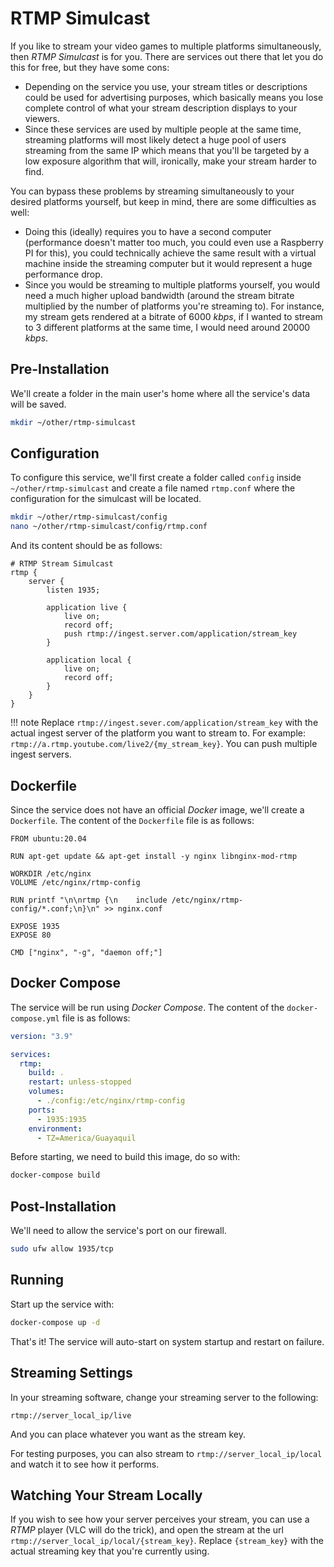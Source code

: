 # RTMP Simulcast

If you like to stream your video games to multiple platforms simultaneously, then *RTMP Simulcast* is for you. There are services out there that let you do this for free, but they have some cons:

* Depending on the service you use, your stream titles or descriptions could be used for advertising purposes, which basically means you lose complete control of what your stream description displays to your viewers.
* Since these services are used by multiple people at the same time, streaming platforms will most likely detect a huge pool of users streaming from the same IP which means that you'll be targeted by a low exposure algorithm that will, ironically, make your stream harder to find.

You can bypass these problems by streaming simultaneously to your desired platforms yourself, but keep in mind, there are some difficulties as well:

* Doing this (ideally) requires you to have a second computer (performance doesn't matter too much, you could even use a Raspberry PI for this), you could technically achieve the same result with a virtual machine inside the streaming computer but it would represent a huge performance drop.
* Since you would be streaming to multiple platforms yourself, you would need a much higher upload bandwidth (around the stream bitrate multiplied by the number of platforms you're streaming to). For instance, my stream gets rendered at a bitrate of 6000 *kbps*, if I wanted to stream to 3 different platforms at the same time, I would need around 20000 *kbps*.

## Pre-Installation

We'll create a folder in the main user's home where all the service's data will be saved.

```bash
mkdir ~/other/rtmp-simulcast
```

## Configuration

To configure this service, we'll first create a folder called `config` inside `~/other/rtmp-simulcast` and create a file named `rtmp.conf` where the configuration for the simulcast will be located.

```bash
mkdir ~/other/rtmp-simulcast/config
nano ~/other/rtmp-simulcast/config/rtmp.conf
```

And its content should be as follows:

```text
# RTMP Stream Simulcast
rtmp {
    server {
        listen 1935;

        application live {
            live on;
            record off;
            push rtmp://ingest.server.com/application/stream_key
        }

        application local {
            live on;
            record off;
        }
    }
}
```

!!! note
    Replace `rtmp://ingest.sever.com/application/stream_key` with the actual ingest server of the platform you want to stream to. For example: `rtmp://a.rtmp.youtube.com/live2/{my_stream_key}`. You can push multiple ingest servers.

## Dockerfile

Since the service does not have an official *Docker* image, we'll create a `Dockerfile`. The content of the `Dockerfile` file is as follows:

```docker
FROM ubuntu:20.04

RUN apt-get update && apt-get install -y nginx libnginx-mod-rtmp

WORKDIR /etc/nginx
VOLUME /etc/nginx/rtmp-config

RUN printf "\n\nrtmp {\n    include /etc/nginx/rtmp-config/*.conf;\n}\n" >> nginx.conf

EXPOSE 1935
EXPOSE 80

CMD ["nginx", "-g", "daemon off;"]
```

## Docker Compose

The service will be run using *Docker Compose*. The content of the `docker-compose.yml` file is as follows:

```yaml
version: "3.9"

services:
  rtmp:
    build: .
    restart: unless-stopped
    volumes:
      - ./config:/etc/nginx/rtmp-config
    ports:
      - 1935:1935
    environment:
      - TZ=America/Guayaquil
```

Before starting, we need to build this image, do so with:

```bash
docker-compose build
```

## Post-Installation

We'll need to allow the service's port on our firewall.

```bash
sudo ufw allow 1935/tcp
```

## Running

Start up the service with:

```bash
docker-compose up -d
```

That's it! The service will auto-start on system startup and restart on failure.

## Streaming Settings

In your streaming software, change your streaming server to the following:

``` text
rtmp://server_local_ip/live
```

And you can place whatever you want as the stream key.

For testing purposes, you can also stream to `rtmp://server_local_ip/local` and watch it to see how it performs.

## Watching Your Stream Locally

If you wish to see how your server perceives your stream, you can use a *RTMP* player (VLC will do the trick), and open the stream at the url `rtmp://server_local_ip/local/{stream_key}`. Replace `{stream_key}` with the actual streaming key that you're currently using.
